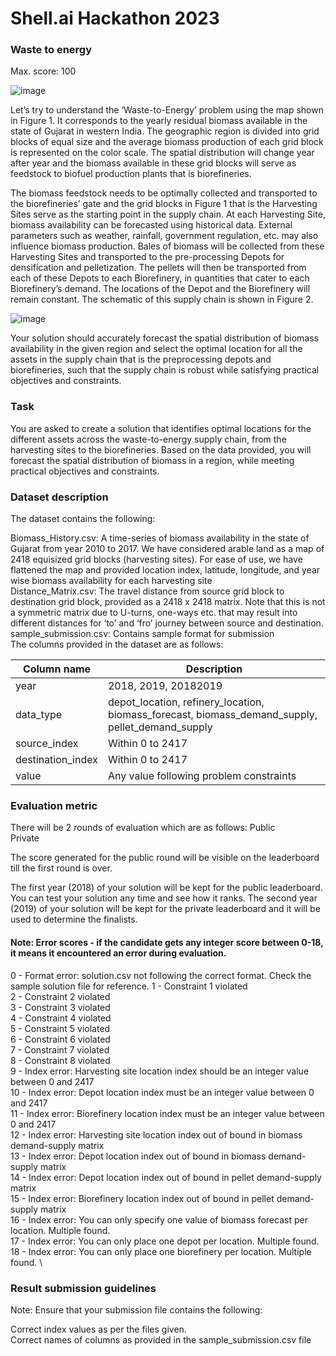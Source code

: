 # Shell.ai Hackathon 2023

### Waste to energy
Max. score: 100

![image](https://github.com/kuehbiko/shell_ai_hackerthon/assets/88494428/2ce0f4f9-efbe-496f-8bac-33fc72e2a3f1)

Let’s try to understand the ‘Waste-to-Energy’ problem using the map shown in Figure 1. It corresponds to the yearly residual biomass available in the state of Gujarat in western India. The geographic region is divided into grid blocks of equal size and the average biomass production of each grid block is represented on the color scale. The spatial distribution will change year after year and the biomass available in these grid blocks will serve as feedstock to biofuel production plants that is biorefineries.

The biomass feedstock needs to be optimally collected and transported to the biorefineries’ gate and the grid blocks in Figure 1 that is the Harvesting Sites serve as the starting point in the supply chain. At each Harvesting Site, biomass availability can be forecasted using historical data. External parameters such as weather, rainfall, government regulation, etc. may also influence biomass production. Bales of biomass will be collected from these Harvesting Sites and transported to the pre-processing Depots for densification and pelletization. The pellets will then be transported from each of these Depots to each Biorefinery, in quantities that cater to each Biorefinery’s demand. The locations of the Depot and the Biorefinery will remain constant. The schematic of this supply chain is shown in Figure 2.

![image](https://github.com/kuehbiko/shell_ai_hackerthon/assets/88494428/9b2572f3-3c09-48c6-afb6-30eba2dda286)

Your solution should accurately forecast the spatial distribution of biomass availability in the given region and select the optimal location for all the assets in the supply chain that is the preprocessing depots and biorefineries, such that the supply chain is robust while satisfying practical objectives and constraints.

### Task

You are asked to create a solution that identifies optimal locations for the different assets across the waste-to-energy supply chain, from the harvesting sites to the biorefineries. Based on the data provided, you will forecast the spatial distribution of biomass in a region, while meeting practical objectives and constraints.

### Dataset description

The dataset contains the following:

Biomass_History.csv:  A time-series of biomass availability in the state of Gujarat from year 2010 to 2017. We have considered arable land as a map of 2418 equisized grid blocks (harvesting sites). For ease of use, we have flattened the map and provided location index, latitude, longitude, and year wise biomass availability for each harvesting site \
Distance_Matrix.csv:  The travel distance from source grid block to destination grid block, provided as a 2418 x 2418 matrix. Note that this is not a symmetric matrix due to U-turns, one-ways etc. that may result into different distances for ‘to’ and ‘fro’ journey between source and destination. \
sample_submission.csv: Contains sample format for submission \
The columns provided in the dataset are as follows:

|Column name |Description|
|---|---|
|year| 2018, 2019, 20182019|
|data_type|	depot_location, refinery_location, biomass_forecast, biomass_demand_supply, pellet_demand_supply|
|source_index|	Within 0 to 2417|
|destination_index|	Within 0 to 2417|
|value|	Any value following problem constraints|

### Evaluation metric

There will be 2 rounds of evaluation which are as follows:
Public \
Private 

The score generated for the public round will be visible on the leaderboard till the first round is over.

The first year (2018) of your solution will be kept for the public leaderboard. You can test your solution any time and see how it ranks. The second year (2019) of your solution will be kept for the private leaderboard and it will be used to determine the finalists. 

#### Note: Error scores - if the candidate gets any integer score between 0-18, it means it encountered an error during evaluation.
0 - Format error: solution.csv not following the correct format. Check the sample solution file for reference.
1 - Constraint 1 violated \
2 - Constraint 2 violated \
3 - Constraint 3 violated \
4 - Constraint 4 violated \
5 - Constraint 5 violated \
6 - Constraint 6 violated \
7 - Constraint 7 violated \
8 - Constraint 8 violated \
9 - Index error: Harvesting site location index should be an integer value between 0 and 2417 \
10 - Index error: Depot location index must be an integer value between 0 and 2417 \
11 - Index error: Biorefinery location index must be an integer value between 0 and 2417 \
12 - Index error: Harvesting site location index out of bound in biomass demand-supply matrix \
13 - Index error: Depot location index out of bound in biomass demand-supply matrix \
14 - Index error: Depot location index out of bound in pellet demand-supply matrix \
15 - Index error: Biorefinery location index out of bound in pellet demand-supply matrix \
16 - Index error: You can only specify one value of biomass forecast per location. Multiple found. \
17 - Index error: You can only place one depot per location. Multiple found. \
18 - Index error: You can only place one biorefinery per location. Multiple found. \

### Result submission guidelines

Note: Ensure that your submission file contains the following:

Correct index values as per the files given. \
Correct names of columns as provided in the sample_submission.csv file
